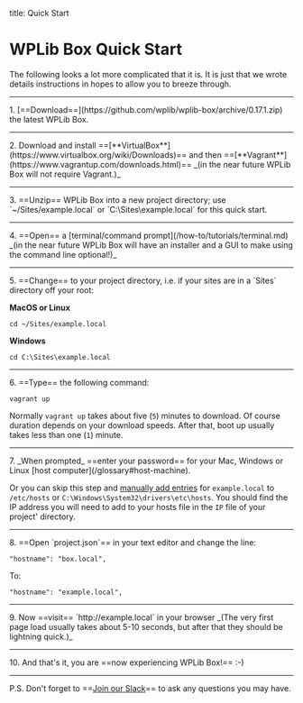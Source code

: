 title: Quick Start
# WPLib Box Quick Start
The following looks a lot more complicated that it is. It is just that we wrote details instructions in hopes to allow you to breeze through. 
<hr>
1. [==Download==](https://github.com/wplib/wplib-box/archive/0.17.1.zip) the latest WPLib Box.
<hr>
2. Download and install ==[**VirtualBox**](https://www.virtualbox.org/wiki/Downloads)== and 
   then ==[**Vagrant**](https://www.vagrantup.com/downloads.html)==  _(in the near future WPLib Box will not require Vagrant.)_
<hr>
3. ==Unzip== WPLib Box into a new project directory; use `~/Sites/example.local` or 
`C:\Sites\example.local` for this quick start.
<hr>
4. ==Open== a [terminal/command prompt](/how-to/tutorials/terminal.md) _(in the near future WPLib Box will have an installer and a GUI to make using the command line optional!)_
<hr>
5. ==Change== to your project directory, i.e. if your sites are in a `Sites` directory off your root:
    
**MacOS or Linux**     
    
    cd ~/Sites/example.local
    
**Windows**     
    
    cd C:\Sites\example.local
<hr>
6. ==Type== the following command:
    
    vagrant up
        
Normally `vagrant up` takes about five (`5`) minutes to download. Of course duration depends on your download speeds. After that, boot up usually takes less than one (`1`) minute.
<hr>
7. _When prompted_ ==enter your password== for your Mac, Windows or Linux [host computer](/glossary#host-machine).

Or you can skip this step and [manually add entries](/how-to/tutorials/host-entries.md) for `example.local` to `/etc/hosts` or `C:\Windows\System32\drivers\etc\hosts`. You should find the IP address you will need to add to your hosts file in the `IP` file of your project' directory.
<hr>
8. ==Open `project.json`== in your text editor and change the line:

    "hostname": "box.local",
   
To:

    "hostname": "example.local",
<hr>
9. Now ==visit== `http://example.local` in your browser _(The very first page load usually takes about 5-10 seconds, but after that they should be lightning quick.)_  
<hr>
10. And that's it, you are ==now experiencing WPLib Box!== :-)

----

P.S. Don't forget to ==[Join our Slack](https://launchpad.com/wplib)== to ask any questions you may have.
     
